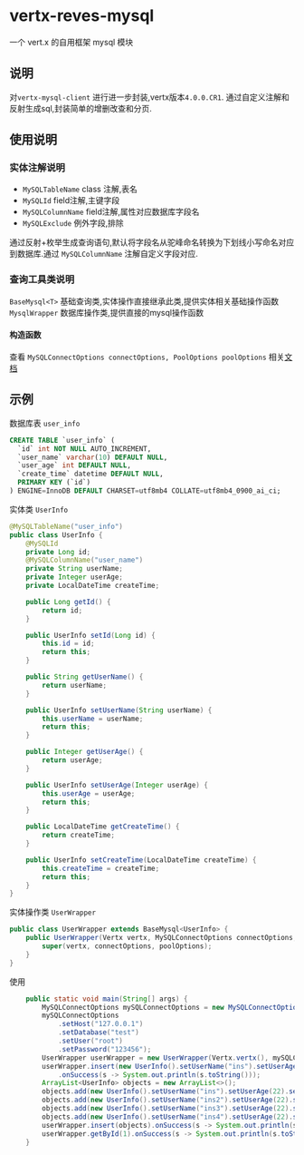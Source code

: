 # vertx-reves-mysql
一个 vert.x 的自用框架 mysql 模块

## 说明
对`vertx-mysql-client` 进行进一步封装,vertx版本`4.0.0.CR1`.
通过自定义注解和反射生成sql,封装简单的增删改查和分页.

## 使用说明

### 实体注解说明
* `MySQLTableName` class 注解,表名 
* `MySQLId` field注解,主键字段
* `MySQLColumnName` field注解,属性对应数据库字段名
* `MySQLExclude` 例外字段,排除

通过反射+枚举生成查询语句,默认将字段名从驼峰命名转换为下划线小写命名对应到数据库.通过 `MySQLColumnName`  注解自定义字段对应.


### 查询工具类说明
`BaseMysql<T>` 基础查询类,实体操作直接继承此类,提供实体相关基础操作函数  
`MysqlWrapper` 数据库操作类,提供直接的mysql操作函数

#### 构造函数
查看 `MySQLConnectOptions connectOptions, PoolOptions poolOptions`
相关[文档](https://vertx.io/docs/vertx-mysql-client/java/#_configuration)

## 示例 

数据库表 `user_info`
```sql
CREATE TABLE `user_info` (
  `id` int NOT NULL AUTO_INCREMENT,
  `user_name` varchar(10) DEFAULT NULL,
  `user_age` int DEFAULT NULL,
  `create_time` datetime DEFAULT NULL,
  PRIMARY KEY (`id`)
) ENGINE=InnoDB DEFAULT CHARSET=utf8mb4 COLLATE=utf8mb4_0900_ai_ci;
```

实体类 `UserInfo`
```java
@MySQLTableName("user_info")
public class UserInfo {
	@MySQLId
	private Long id;
	@MySQLColumnName("user_name")
	private String userName;
	private Integer userAge;
	private LocalDateTime createTime;

	public Long getId() {
		return id;
	}

	public UserInfo setId(Long id) {
		this.id = id;
		return this;
	}

	public String getUserName() {
		return userName;
	}

	public UserInfo setUserName(String userName) {
		this.userName = userName;
		return this;
	}

	public Integer getUserAge() {
		return userAge;
	}

	public UserInfo setUserAge(Integer userAge) {
		this.userAge = userAge;
		return this;
	}

	public LocalDateTime getCreateTime() {
		return createTime;
	}

	public UserInfo setCreateTime(LocalDateTime createTime) {
		this.createTime = createTime;
		return this;
	}
}
```

实体操作类 `UserWrapper`
```java
public class UserWrapper extends BaseMysql<UserInfo> {
    public UserWrapper(Vertx vertx, MySQLConnectOptions connectOptions, PoolOptions poolOptions) {
        super(vertx, connectOptions, poolOptions);
    }
}
```


使用 

```java 
	public static void main(String[] args) {
		MySQLConnectOptions mySQLConnectOptions = new MySQLConnectOptions();
		mySQLConnectOptions
			.setHost("127.0.0.1")
			.setDatabase("test")
			.setUser("root")
			.setPassword("123456");
		UserWrapper userWrapper = new UserWrapper(Vertx.vertx(), mySQLConnectOptions, new PoolOptions());
		userWrapper.insert(new UserInfo().setUserName("ins").setUserAge(22).setCreateTime(LocalDateTime.now()))
			.onSuccess(s -> System.out.println(s.toString()));
		ArrayList<UserInfo> objects = new ArrayList<>();
		objects.add(new UserInfo().setUserName("ins").setUserAge(22).setCreateTime(LocalDateTime.now()));
		objects.add(new UserInfo().setUserName("ins2").setUserAge(22).setCreateTime(LocalDateTime.now()));
		objects.add(new UserInfo().setUserName("ins3").setUserAge(22).setCreateTime(LocalDateTime.now()));
		objects.add(new UserInfo().setUserName("ins4").setUserAge(22).setCreateTime(LocalDateTime.now()));
		userWrapper.insert(objects).onSuccess(s -> System.out.println(s.toString()));
		userWrapper.getById(1).onSuccess(s -> System.out.println(s.toString())).onFailure(Throwable::printStackTrace);
	}
```
